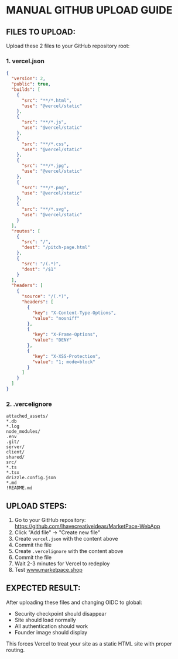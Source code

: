 # MANUAL GITHUB UPLOAD GUIDE

## FILES TO UPLOAD:
Upload these 2 files to your GitHub repository root:

### 1. vercel.json
```json
{
  "version": 2,
  "public": true,
  "builds": [
    {
      "src": "**/*.html",
      "use": "@vercel/static"
    },
    {
      "src": "**/*.js",
      "use": "@vercel/static"
    },
    {
      "src": "**/*.css",
      "use": "@vercel/static"
    },
    {
      "src": "**/*.jpg",
      "use": "@vercel/static"
    },
    {
      "src": "**/*.png",
      "use": "@vercel/static"
    },
    {
      "src": "**/*.svg",
      "use": "@vercel/static"
    }
  ],
  "routes": [
    {
      "src": "/",
      "dest": "/pitch-page.html"
    },
    {
      "src": "/(.*)",
      "dest": "/$1"
    }
  ],
  "headers": [
    {
      "source": "/(.*)",
      "headers": [
        {
          "key": "X-Content-Type-Options",
          "value": "nosniff"
        },
        {
          "key": "X-Frame-Options",
          "value": "DENY"
        },
        {
          "key": "X-XSS-Protection",
          "value": "1; mode=block"
        }
      ]
    }
  ]
}
```

### 2. .vercelignore
```
attached_assets/
*.db
*.log
node_modules/
.env
.git/
server/
client/
shared/
src/
*.ts
*.tsx
drizzle.config.json
*.md
!README.md
```

## UPLOAD STEPS:
1. Go to your GitHub repository: https://github.com/Ihavecreativeideas/MarketPace-WebApp
2. Click "Add file" → "Create new file"
3. Create `vercel.json` with the content above
4. Commit the file
5. Create `.vercelignore` with the content above
6. Commit the file
7. Wait 2-3 minutes for Vercel to redeploy
8. Test www.marketpace.shop

## EXPECTED RESULT:
After uploading these files and changing OIDC to global:
- Security checkpoint should disappear
- Site should load normally
- All authentication should work
- Founder image should display

This forces Vercel to treat your site as a static HTML site with proper routing.